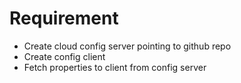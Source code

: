 # Requirement
* Create cloud config server pointing to github repo
* Create config client
* Fetch properties to client from config server